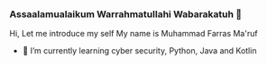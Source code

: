 ### Assaalamualaikum Warrahmatullahi Wabarakatuh 👋

Hi, Let me introduce my self
My name is Muhammad Farras Ma'ruf

- 🌱 I’m currently learning cyber security, Python, Java and Kotlin

